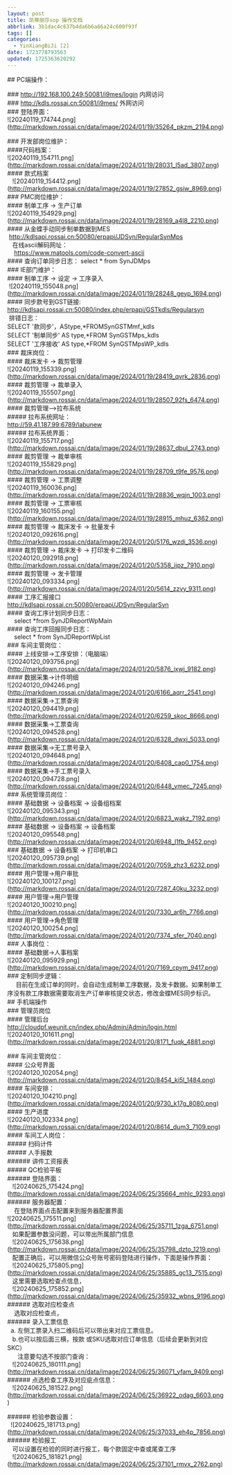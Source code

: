 ```yaml
---
layout: post
title: 凯蒂丽莎sop 操作文档
abbrlink: 3b1dac4c637b4da6b6a66a24c600f93f
tags: []
categories:
  - YinXiangBiJi [2]
date: 1723778793563
updated: 1725363620292
---
```


\## PC端操作：

\### <http://192.168.100.249:50081/i9mes/login> 内网访问\
\### <http://kdls.rossai.cn:50081/i9mes/> 外网访问\
\### 登陆界面：\
!\[20240119\_174744.png]\(<http://markdown.rossai.cn/data/image/2024/01/19/35264_pkzm_2194.png>)

\### 开发部岗位维护：\
\####尺码档案：\
!\[20240119\_154711.png]\(<http://markdown.rossai.cn/data/image/2024/01/19/28031_l5ad_3807.png>)\
\#### 款式档案\
   !\[20240119\_154412.png]\(<http://markdown.rossai.cn/data/image/2024/01/19/27852_gsiw_8969.png>)\
\### PMC岗位维护：\
\#### 制单工序 -> 生产订单\
!\[20240119\_154929.png]\(<http://markdown.rossai.cn/data/image/2024/01/19/28169_a4l8_2210.png>)\
\#### 从金蝶手动同步制单数据到MES\
 <http://kdlsapi.rossai.cn:50080/erpapi/JDSyn/RegularSynMps>\
   在线ascii解码网址：\
    <https://www.matools.com/code-convert-ascii>\
\#### 查询订单同步日志： select \* from SynJDMps\
\### IE部门维护：\
\#### 制单工序 -> 设定 -> 工序录入\
 !\[20240119\_155048.png]\(<http://markdown.rossai.cn/data/image/2024/01/19/28248_geyp_1694.png>)\
\#### 同步款号到GST链接: <http://kdlsapi.rossai.cn:50080/index.php/erpapi/GSTkdls/Regularsyn>\
 排错日志：\
SELECT '款同步'，AStype,\*FROMSynGSTMmf\_kdls\
SELECT '制单同步' AS type,\*FROM SynGSTMps\_kdls\
SELECT '工序接收' AS type,\*FROM SynGSTMpsWP\_kdls\
\### 裁床岗位：\
\#### 裁床发卡 -> 裁剪管理\
!\[20240119\_155339.png]\(<http://markdown.rossai.cn/data/image/2024/01/19/28419_qvrk_2836.png>)\
\#### 裁剪管理 -> 裁单录入\
!\[20240119\_155507.png]\(<http://markdown.rossai.cn/data/image/2024/01/19/28507_92fs_6474.png>)\
\#### 裁剪管理-->拉布系统\
\##### 拉布系统网址：\
<http://59.41.187.99:6789/labunew>\
\##### 拉布系统界面：\
!\[20240119\_155717.png]\(<http://markdown.rossai.cn/data/image/2024/01/19/28637_dbul_2743.png>)\
\#### 裁剪管理 -> 裁单审核\
!\[20240119\_155829.png]\(<http://markdown.rossai.cn/data/image/2024/01/19/28709_t9fe_9576.png>)\
\#### 裁剪管理 -> 工票调整\
!\[20240119\_160036.png]\(<http://markdown.rossai.cn/data/image/2024/01/19/28836_wqjn_1003.png>)\
\#### 裁剪管理 -> 工票审核\
!\[20240119\_160155.png]\(<http://markdown.rossai.cn/data/image/2024/01/19/28915_mhuz_6362.png>)\
\#### 裁剪管理 -> 裁床发卡 -> 批量发卡\
!\[20240120\_092616.png]\(<http://markdown.rossai.cn/data/image/2024/01/20/5176_wzdi_3536.png>)\
\#### 裁剪管理 -> 裁床发卡 -> 打印发卡二维码\
!\[20240120\_092918.png]\(<http://markdown.rossai.cn/data/image/2024/01/20/5358_ijpz_7910.png>)\
\#### 裁剪管理 -> 发卡管理\
!\[20240120\_093334.png]\(<http://markdown.rossai.cn/data/image/2024/01/20/5614_zzvy_9311.png>)\
\#### 工序汇报接口\
<http://kdlsapi.rossai.cn:50080/erpapi/JDSyn/RegularSyn>\
\#### 查询工序计划同步日志：\
    select \*from SynJDReportWpMain\
\#### 查询工序回报同步日志：\
    select \* from SynJDReportWpList\
\### 车间主管岗位：\
\#### 上线安排->工序安排：（电脑端）\
!\[20240120\_093756.png]\(<http://markdown.rossai.cn/data/image/2024/01/20/5876_ixwj_9182.png>)\
\#### 数据采集->计件明细\
!\[20240120\_094246.png]\(<http://markdown.rossai.cn/data/image/2024/01/20/6166_aqrr_2541.png>)\
\#### 数据采集->工票查询\
!\[20240120\_094419.png]\(<http://markdown.rossai.cn/data/image/2024/01/20/6259_skoc_8666.png>)\
\#### 数据采集->工票查询\
!\[20240120\_094528.png]\(<http://markdown.rossai.cn/data/image/2024/01/20/6328_dwxj_5033.png>)\
\#### 数据采集->无工票号录入\
!\[20240120\_094648.png]\(<http://markdown.rossai.cn/data/image/2024/01/20/6408_cap0_1754.png>)\
\#### 数据采集->手工票号录入\
!\[20240120\_094728.png]\(<http://markdown.rossai.cn/data/image/2024/01/20/6448_vmec_7245.png>)\
\### 系统管理员岗位：\
\#### 基础数据 -> 设备档案 -> 设备组档案\
!\[20240120\_095343.png]\(<http://markdown.rossai.cn/data/image/2024/01/20/6823_wakz_7192.png>)\
\#### 基础数据 -> 设备档案 -> 设备档案\
!\[20240120\_095548.png]\(<http://markdown.rossai.cn/data/image/2024/01/20/6948_l1fb_9452.png>)\
\### 基础数据 -> 设备档案 -> 打印机串口\
!\[20240120\_095739.png]\(<http://markdown.rossai.cn/data/image/2024/01/20/7059_zhz3_6232.png>)\
\#### 用户管理->用户审批\
!\[20240120\_100127.png]\(<http://markdown.rossai.cn/data/image/2024/01/20/7287_40ku_3232.png>)\
\#### 用户管理->用户管理\
!\[20240120\_100210.png]\(<http://markdown.rossai.cn/data/image/2024/01/20/7330_ar6h_7766.png>)\
\#### 用户管理->角色管理\
!\[20240120\_100254.png]\(<http://markdown.rossai.cn/data/image/2024/01/20/7374_sfer_7040.png>)\
\### 人事岗位：\
\#### 基础数据->人事档案\
!\[20240120\_095929.png]\(<http://markdown.rossai.cn/data/image/2024/01/20/7169_cpym_9417.png>)\
\### 定制同步逻辑：\
     目前在生成订单的同时，会自动生成制单工序数据，及发卡数据。如果制单工序没有款工序数据需要取消生产订单审核提交状态，修改金蝶MES同步标识。\
\## 手机端操作\
\### 管理员岗位\
\#### 管理后台\
<http://cloudpf.weunit.cn/index.php/Admin/Admin/login.html>\
!\[20240120\_101611.png]\(<http://markdown.rossai.cn/data/image/2024/01/20/8171_fuqk_4881.png>)

\### 车间主管岗位：\
\#### 公众号界面\
!\[20240120\_102054.png]\(<http://markdown.rossai.cn/data/image/2024/01/20/8454_ki5l_1484.png>)\
\#### 车间安排：\
!\[20240120\_104210.png]\(<http://markdown.rossai.cn/data/image/2024/01/20/9730_k17g_8080.png>)\
\#### 生产进度\
!\[20240120\_102334.png]\(<http://markdown.rossai.cn/data/image/2024/01/20/8614_dum3_7109.png>)\
\#### 车间工人岗位：\
\##### 扫码计件\
\##### 人手报数\
\###### 讲件工资报表\
\##### QC检验平板\
\###### 登陆界面：\
   !\[20240625\_175424.png]\(<http://markdown.rossai.cn/data/image/2024/06/25/35664_mhlc_9293.png>)\
\###### 服务器配置：\
    在登陆界面点击配置来到服务器配置界面\
!\[20240625\_175511.png]\(<http://markdown.rossai.cn/data/image/2024/06/25/35711_1zga_6751.png>)\
   如果配置参数没问题，可以带出所属部门信息\
   !\[20240625\_175638.png]\(<http://markdown.rossai.cn/data/image/2024/06/25/35798_dzto_1219.png>)\
   配置正确后，可以用微信公众号账号密码登陆进行操作，下面是操作界面：\
   !\[20240625\_175805.png]\(<http://markdown.rossai.cn/data/image/2024/06/25/35885_gc13_7515.png>)\
   这里需要选取检查点信息，\
   !\[20240625\_175852.png]\(<http://markdown.rossai.cn/data/image/2024/06/25/35932_wbns_9196.png>)\
\###### 选取对应检查点\
    选取对应检查点，\
\###### 录入工票信息\
  a. 左侧工票录入扫二维码后可以带出来对应工票信息。\
   b.也可以按后面三横，按款 或SKU选取对应订单信息（后续会更新到对应SKC）\
      注意要勾选不按部门查询：\
   !\[20240625\_180111.png]\(<http://markdown.rossai.cn/data/image/2024/06/25/36071_yfam_9409.png>)\
\###### 点选检查工序及对应疵点信息：\
   !\[20240625\_181522.png]\(<http://markdown.rossai.cn/data/image/2024/06/25/36922_odag_6603.png>)

\###### 检验参数设置：\
  !\[20240625\_181713.png]\(<http://markdown.rossai.cn/data/image/2024/06/25/37033_eh4p_7856.png>)\
\###### 检验报工\
   可以设置在检验的同时进行报工，每个款固定中查或尾查工序\
   !\[20240625\_181821.png]\(<http://markdown.rossai.cn/data/image/2024/06/25/37101_rmvx_2762.png>)
